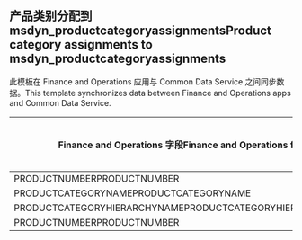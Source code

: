 ## <a name="product-category-assignments-to-msdyn_productcategoryassignments"></a><span data-ttu-id="85324-101">产品类别分配到 msdyn_productcategoryassignments</span><span class="sxs-lookup"><span data-stu-id="85324-101">Product category assignments to msdyn_productcategoryassignments</span></span>

<span data-ttu-id="85324-102">此模板在 Finance and Operations 应用与 Common Data Service 之间同步数据。</span><span class="sxs-lookup"><span data-stu-id="85324-102">This template synchronizes data between Finance and Operations apps and Common Data Service.</span></span>

<span data-ttu-id="85324-103">Finance and Operations 字段</span><span class="sxs-lookup"><span data-stu-id="85324-103">Finance and Operations field</span></span> | <span data-ttu-id="85324-104">映射类型</span><span class="sxs-lookup"><span data-stu-id="85324-104">Map type</span></span> | <span data-ttu-id="85324-105">其他 Dynamics 365 字段</span><span class="sxs-lookup"><span data-stu-id="85324-105">Other Dynamics 365 field</span></span> | <span data-ttu-id="85324-106">默认值</span><span class="sxs-lookup"><span data-stu-id="85324-106">Default value</span></span>
---|---|---|---
<span data-ttu-id="85324-107">PRODUCTNUMBER</span><span class="sxs-lookup"><span data-stu-id="85324-107">PRODUCTNUMBER</span></span> | = | <span data-ttu-id="85324-108">msdyn_globalproduct.msdyn_productnumber</span><span class="sxs-lookup"><span data-stu-id="85324-108">msdyn_globalproduct.msdyn_productnumber</span></span> | 
<span data-ttu-id="85324-109">PRODUCTCATEGORYNAME</span><span class="sxs-lookup"><span data-stu-id="85324-109">PRODUCTCATEGORYNAME</span></span> | = | <span data-ttu-id="85324-110">msdyn_productcategory.msdyn_name</span><span class="sxs-lookup"><span data-stu-id="85324-110">msdyn_productcategory.msdyn_name</span></span> | 
<span data-ttu-id="85324-111">PRODUCTCATEGORYHIERARCHYNAME</span><span class="sxs-lookup"><span data-stu-id="85324-111">PRODUCTCATEGORYHIERARCHYNAME</span></span> | = | <span data-ttu-id="85324-112">msdyn_productcategory.msdyn_hierarchy.msdyn_name</span><span class="sxs-lookup"><span data-stu-id="85324-112">msdyn_productcategory.msdyn_hierarchy.msdyn_name</span></span> | 
<span data-ttu-id="85324-113">PRODUCTNUMBER</span><span class="sxs-lookup"><span data-stu-id="85324-113">PRODUCTNUMBER</span></span> | >> | <span data-ttu-id="85324-114">msdyn_name</span><span class="sxs-lookup"><span data-stu-id="85324-114">msdyn_name</span></span> | 
